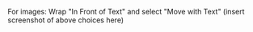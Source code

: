 For images: Wrap "In Front of Text" and select "Move with Text"
(insert screenshot of above choices here)
